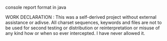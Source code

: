 console report format in java

WORK DECLARATION : 
This was a self-derived project without external assistance or adivse.
All charset sequences, keywords and files are not to be used for second testing or distribution
or reinterpretation or misuse of any kind how or when so ever intercepted. I have never allowed it.
